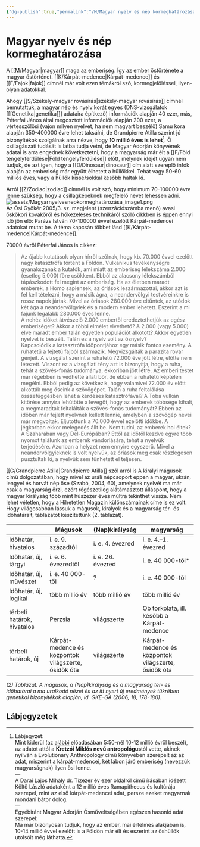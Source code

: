 ```yaml
---
{"dg-publish":true,"permalink":"/M/Magyar nyelv és nép kormeghatározása/","title":"Magyar nyelv és nép kormeghatározása","created":"2023-10-14T06:06","updated":"2025-05-01T17:01"}
---
```



# Magyar nyelv és nép kormeghatározása

A [[M/Magyar\|magyar]] maga az emberiség. Így az ember őstörténete a magyar őstörténet. [[K/Kárpát-medence\|Kárpát-medence]] és [[F/Fajok\|fajok]] címnél már volt ezen témákról szó, kormegjelöléssel, ilyen-olyan adatokkal.  

Ahogy [[S/Székely-magyar rovásírás\|székely-magyar rovásírás]] címnél bemutattuk, a magyar nép és nyelv korát egyes (DNS-vizsgálatok \[[[Genetika\|genetika]]\] adataira építkező) információk alapján 40 ezer, más, Péterfai János által megosztott információk alapján 200 ezer, a vértesszőlősi (vajon milyen nyelvet, ha nem magyart beszélő) Samu kora alapján 350-400000 évre lehet taksálni, de Grandpierre Atilla szerint jó bizonyítékok szolgálnak arra nézve, hogy **10 millió éves is lehet**[^1]. Ő csillagászati tudását is latba tudja vetni, de Magyar Adorján könyvének adatai is arra engednek következtetni, hogy a magyarság már élt a [[F/Föld tengelyferdülése\|Föld tengelyferdülése]] előtt, melynek idejét ugyan nem tudjuk, de azt igen, hogy a [[D/Dinosaur\|dinosaur]] cím alatt szereplő infók alapján az emberiség már együtt élhetett a hüllőkkel. Tehát vagy 50-60 milliós éves, vagy a hüllők kissé/sokkal később haltak ki.  

Arról [[Z/Zodiac\|zodiac]] címnél is volt szó, hogy minimum 70-100000 évre lenne szükség, hogy a csillagképeknek megfelelő nevet lehessen adni.  
![assets/Magyarnyelvesnepkormeghatározása_image1.png](/img/user/M/assets/Magyarnyelvesnepkormeghat%C3%A1roz%C3%A1sa_image1.png)  
Az Ősi Gyökér 2005/3. sz. megjelent (szenzációszámba menő) avasi őskőkori kovakőről és hőkezeléses technikáról szóló cikkben is éppen ennyi idő jön elő: Parázs István 70-100000 évvel ezelőtt Kárpát-medencei adatokat mutat be. A téma kapcsán többet lásd [[K/Kárpát-medence\|Kárpát-medence]].  

70000 évről Péterfai János is cikkez:  
> Az újabb kutatások olyan hírről szólnak, hogy kb. 70.000 évvel ezelőtt nagy katasztrófa történt a Földön. Vulkanikus tevékenységre gyanakszanak a kutatók, ami miatt az emberiség lélekszáma 2.000 (esetleg 5.000) főre csökkent. Ebből az alacsony lélekszámból tápászkodott fel megint az emberiség. Ha az életben maradt emberek, a Homo sapiensek, az óriások leszármazottai, akkor azt is fel kell tételezni, hogy a másik ágra, a neandervölgyi testvéreinkre is rossz napok jártak. Mivel az óriások 280.000 éve eltűntek, az utódok két ága a neandervölgyiek és a modern ember lehetett. Eszerint a mi fajunk legalább 280.000 éves lenne.  
> A nehéz időket átvészelő 2.000 embertől eredeztethetjük az egész emberiséget? Akkor a többi elmélet elvethető? A 2.000 (vagy 5.000) élve maradt ember talán egyetlen populációt alkotott? Akkor egyetlen nyelvet is beszélt. Talán ez a nyelv volt az ősnyelv?  
> Kapcsolódik a katasztrófa időpontjához egy másik fontos esemény. A ruhatetű a fejtetű fajból származik. Megvizsgálták a parazita rovar génjeit. A vizsgálat szerint a ruhatetű 72.000 éve jött létre, előtte nem létezett. Viszont ez a vizsgálati tény azt is bizonyítja, hogy a ruha, tehát a szövés-fonás tudománya, ekkoriban jött létre. Az emberi testet már régebben is védhette állati bőr, de ebben a ruhatetű képtelen megélni. Ebből pedig az következik, hogy valamivel 72.000 év előtt alkották meg őseink a szövőgépet. Talán a ruha feltalálása összefüggésben lehet a kérdéses katasztrófával? A Toba vulkán kitörése annyira lehűtötte a levegőt, hogy az emberek többsége kihalt, a megmaradtak feltalálták a szövés-fonás tudományát? Ebben az időben már fejlett nyelvnek kellett lennie, amelyben a szövőgép nevei már megvoltak. Eljutottunk a 70.000 évvel ezelőtti időkbe. A jégkorban ekkor melegedés állt be. Nem tudni, az emberek hol éltek? A Szaharában vagy Dél-Európában? Ettől az időtől kezdve egyre több nyomot találunk az emberek vándorlására, tehát a nyelvük terjedésére. Azonban a helyzet nem ennyire egyszerű. Mivel a neandervölgyieknek is volt nyelvük, az óriások meg csak részlegesen pusztultak ki, a nyelvük sem tűnhetett el teljesen.  

[[G/Grandpierre Atilla\|Grandpierre Atilla]] szól arról is A királyi mágusok című dolgozatában, hogy mivel az uráli népcsoport éppen a magyar, ukrán, lengyel és horvát nép őse (Szabó, 2004, 60), amelynek nyelvét ma már csak a magyarság őrzi, ezért régészetileg alátámasztott álláspont, hogy a magyar királyság több mint húszezer éves múltra tekinthet vissza. Nem lehet véletlen, hogy a Hihetetlen Magazin különszámainak címe is ez volt.  
Hogy világosabban lássuk a mágusok, királyok és a magyarság tér- és időhatárait, táblázatot készítettünk (2. táblázat).  

|                            | Mágusok                                                   | (Nap)királyság    | magyarság                                                 |
| -------------------------- | --------------------------------------------------------- | ----------------- | --------------------------------------------------------- |
| Időhatár, hivatalos        | i. e. 9. századtól                                        | i. e. 4. évezred  | i. e. 4.–1. évezred                                       |
| Időhatár, új, tárgyi       | i. e. 6. évezredtől                                       | i. e. 26. évezred | i. e. 40 000-től*                                         |
| Időhatár, új, művészet     | i. e. 40 000-től                                          | ?                 | i. e. 40 000-től                                          |
| Időhatár, új, logikai      | több millió év                                            | több millió év    | több millió év                                            |
| térbeli határok, hivatalos | Perzsia                                                   | világszerte       | Ob torkolata, ill. később a Kárpát-medence                |
| térbeli határok, új        | Kárpát-medence és<br>központok világszerte,<br>ősidők óta | világszerte       | Kárpát-medence és<br>központok világszerte,<br>ősidők óta |

*(2) Táblázat. A mágusok, a (Nap)királyság és a magyarság tér- és időhatárai a ma uralkodó nézet és az itt nyert új eredmények tükrében genetikai bizonyítékok alapján, ld. GKE-GA (2006, 18, 178-180).*  

## Lábjegyzetek

[^1]: Lábjegyzet:  
Mint kiderül (az [alábbi](https://youtu.be/CZwvyvBjM3o) előadásában 5:50-nél 10-12 millió évről beszél), az adatot attól a **Kretzói Miklós nevű antropológus**tól vette, akinek nyilván a Evolutionary Anthropology című könyvében szerepelt az az adat, miszerint a kárpát-medencei, két lábon járó emberiség (nevezzük magyarságnak) ilyen ősi lenne.  
—  
A Darai Lajos Mihály dr. Tízezer év ezer oldalról című írásában idézett Költő László adataként a 12 millió éves Ramapithecus és kultúrája szerepel, mint az első kárpát-medencei adat, persze ezeket magyarnak mondani bátor dolog.  
—  
Egyébiránt Magyar Adorján Ősműveltségében egészen hasonló adat szerepel:  
Ma már bizonyosan tudjuk, hogy az ember, mai értelmes alakjában is, 10-14 millió évvel ezelőtt is a Földön már élt és eszerint az őshüllők utolsóit még láthatta.  